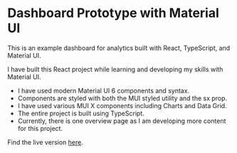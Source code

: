 # Dashboard Prototype with Material UI

This is an example dashboard for analytics built with React, TypeScript, and Material UI.

I have built this React project while learning and developing my skills with Material UI.

-   I have used modern Material UI 6 components and syntax.
-   Components are styled with both the MUI styled utility and the sx prop.
-   I have used various MUI X components including Charts and Data Grid.
-   The entire project is built using TypeScript.
-   Currently, there is one overview page as I am developing more content for this project.

Find the live version [here](https://dashboard-wc.netlify.app/).
